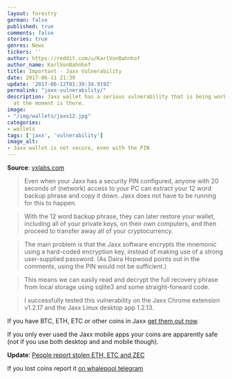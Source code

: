```yaml
---
layout: forestry
german: false
published: true
comments: false
stories: true
genres: News
tickers: ''
author: https://reddit.com/u/KarlVonBahnhof
author_name: KarlVonBahnhof
title: Important - Jaxx Vulnerability
date: 2017-06-11 21:39
update: '2017-06-12T01:39:34.919Z'
permalink: "jaxx-vulnerability/"
description: Jaxx wallet has a serious vulnerability that is being worked on - but
  at the moment is there.
image:
- "/img/wallets/jaxx12.jpg"
categories:
- wallets
tags: ['jaxx', 'vulnerability']
image_alt:
- Jaxx wallet is not secure, even with the PIN
---
```



**Source**: [vxlabs.com](https://vxlabs.com/2017/06/10/extracting-the-jaxx-12-word-wallet-backup-phrase/)

<blockquote>
<p>Even when your Jaxx has a security PIN configured, anyone with 20 seconds of (network) access to your PC can extract your 12 word backup phrase and copy it down. Jaxx does not have to be running for this to happen.</p>
</blockquote>

<blockquote>
<p>With the 12 word backup phrase, they can later restore your wallet, including all of your private keys, on their own computers, and then proceed to transfer away all of your cryptocurrency.</p>
</blockquote>

<blockquote>
<p>The main problem is that the Jaxx software encrypts the mnemonic using a hard-coded encryption key, instead of making use of a strong user-supplied password. (As Daira Hopwood points out in the comments, using the PIN would not be sufficient.)</p>
</blockquote>

<blockquote>
<p>This means we can easily read and decrypt the full recovery phrase from local storage using sqlite3 and some straight-forward code.</p>
</blockquote>

<blockquote>
<p>I successfully tested this vulnerability on the Jaxx Chrome extension v1.2.17 and the Jaxx Linux desktop app 1.2.13.</p>
</blockquote>

If you have BTC, ETH, ETC or other coins in Jaxx [get them out now](https://image.prntscr.com/image/H0bBXL7eQvmoiHnzyhF5nQ.png).

If you only ever used the Jaxx mobile apps your coins are apparently safe (not if you use both desktop and and mobile though).

**Update**: [People report stolen ETH, ETC and ZEC](https://image.prntscr.com/image/jfXeeLw_Ri2VJjd-sz60fg.png)

If you lost coins report it [on whalepool telegram](https://t.me/whalepoolbtc)

